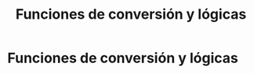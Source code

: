 ﻿---
title: "Funciones de conversión y lógicas"
Position: 2
---


# Funciones de conversión y lógicas

<section-index />

